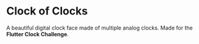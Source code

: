 # Clock of Clocks

A beautiful digital clock face made of multiple analog clocks. Made for the **Flutter Clock Challenge**.

